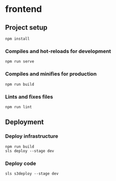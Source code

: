 # frontend

## Project setup
```
npm install
```

### Compiles and hot-reloads for development
```
npm run serve
```

### Compiles and minifies for production
```
npm run build
```

### Lints and fixes files
```
npm run lint
```

## Deployment

### Deploy infrastructure
```
npm run build
sls deploy --stage dev
```

### Deploy code
```
sls s3deploy --stage dev
```
